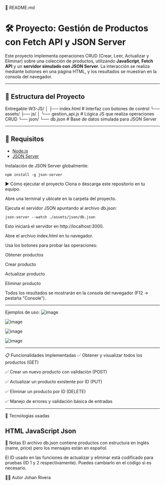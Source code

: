 📄 README.md

# 🛠️ Proyecto: Gestión de Productos con Fetch API y JSON Server

Este proyecto implementa operaciones CRUD (Crear, Leer, Actualizar y Eliminar) sobre una colección de productos, utilizando **JavaScript**, **Fetch API** y un **servidor simulado con JSON Server**. La interacción se realiza mediante botones en una página HTML, y los resultados se muestran en la consola del navegador.

---

## 📂 Estructura del Proyecto

Entregable-W3-JS/
│
├── index.html # Interfaz con botones de control
└── assets/
├── js/
│ └── gestion_api.js # Lógica JS que realiza operaciones CRUD
└── json/
└── db.json # Base de datos simulada para JSON Server

---

## 🚀 Requisitos

- [Node.js](https://nodejs.org/)
- [JSON Server](https://github.com/typicode/json-server)

Instalación de JSON Server globalmente:

```
npm install -g json-server
```
▶️ Cómo ejecutar el proyecto
Clona o descarga este repositorio en tu equipo.

Abre una terminal y ubícate en la carpeta del proyecto.

Ejecuta el servidor JSON apuntando al archivo db.json:


```
json-server --watch ./assets/json/db.json
```
Esto iniciará el servidor en http://localhost:3000.

Abre el archivo index.html en tu navegador.

Usa los botones para probar las operaciones:

Obtener productos

Crear producto

Actualizar producto

Eliminar producto

Todos los resultados se mostrarán en la consola del navegador (F12 → pestaña "Console").

---

Ejemplos de uso:
![image](https://github.com/user-attachments/assets/58b0dab6-c1a5-4eb0-b19d-5e9dd436f978)


![image](https://github.com/user-attachments/assets/4f09beff-26bf-493d-8bfd-570823669d0e)

![image](https://github.com/user-attachments/assets/6c22fa71-e30b-45ec-9e87-c783c961a6a1)

![image](https://github.com/user-attachments/assets/31acfd94-ec52-4971-aa23-b80eaae72d6a)

---

📋 Funcionalidades implementadas
✅ Obtener y visualizar todos los productos (GET)

✅ Crear un nuevo producto con validación (POST)

✅ Actualizar un producto existente por ID (PUT)

✅ Eliminar un producto por ID (DELETE)

✅ Manejo de errores y validación básica de entradas

---

🔧 Tecnologias usadas

HTML
JavaScript
Json
---
📌 Notas
El archivo db.json contiene productos con estructura en inglés (name, price) pero los mensajes están en español.

El ID usado en las funciones de actualizar y eliminar está codificado para pruebas (ID 1 y 2 respectivamente). Puedes cambiarlo en el código si es necesario.

🧑‍💻 Autor
Johan Rivera
